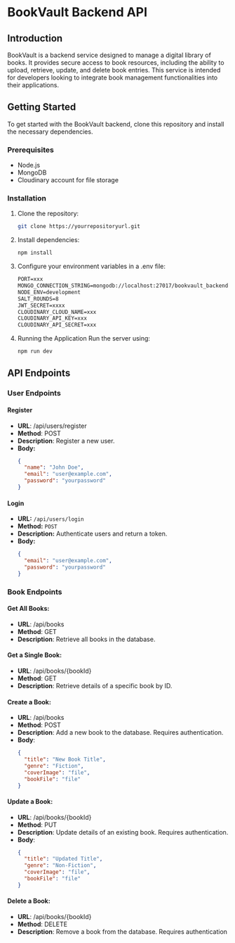 # BookVault Backend API

## Introduction

BookVault is a backend service designed to manage a digital library of books. It provides secure
access to book resources, including the ability to upload, retrieve, update, and delete book
entries. This service is intended for developers looking to integrate book management
functionalities into their applications.

## Getting Started

To get started with the BookVault backend, clone this repository and install the necessary
dependencies.

### Prerequisites

- Node.js
- MongoDB
- Cloudinary account for file storage

### Installation

1. Clone the repository:
   ```bash
   git clone https://yourrepositoryurl.git
   ```
2. Install dependencies:
   ```bash
   npm install
   ```
3. Configure your environment variables in a .env file:

   ```txt
   PORT=xxx
   MONGO_CONNECTION_STRING=mongodb://localhost:27017/bookvault_backend
   NODE_ENV=development
   SALT_ROUNDS=8
   JWT_SECRET=xxxx
   CLOUDINARY_CLOUD_NAME=xxx
   CLOUDINARY_API_KEY=xxx
   CLOUDINARY_API_SECRET=xxx
   ```

4. Running the Application Run the server using:

   ```bash
   npm run dev
   ```

## API Endpoints

### User Endpoints

#### Register

- **URL**: /api/users/register
- **Method**: POST
- **Description**: Register a new user.
- **Body:**
  ```json
  {
    "name": "John Doe",
    "email": "user@example.com",
    "password": "yourpassword"
  }
  ```

#### Login

- **URL:** `/api/users/login`
- **Method:** `POST`
- **Description:** Authenticate users and return a token.
- **Body:**
  ```json
  {
    "email": "user@example.com",
    "password": "yourpassword"
  }
  ```

### Book Endpoints

#### Get All Books:

- **URL**: /api/books
- **Method**: GET
- **Description**: Retrieve all books in the database.

#### Get a Single Book:

- **URL**: /api/books/{bookId}
- **Method**: GET
- **Description**: Retrieve details of a specific book by ID.

#### Create a Book:

- **URL**: /api/books
- **Method**: POST
- **Description**: Add a new book to the database. Requires authentication.
- **Body**:
  ```json
  {
    "title": "New Book Title",
    "genre": "Fiction",
    "coverImage": "file",
    "bookFile": "file"
  }
  ```

#### Update a Book:

- **URL**: /api/books/{bookId}
- **Method**: PUT
- **Description**: Update details of an existing book. Requires authentication.
- **Body**:
  ```json
  {
    "title": "Updated Title",
    "genre": "Non-Fiction",
    "coverImage": "file",
    "bookFile": "file"
  }
  ```

#### Delete a Book:

- **URL**: /api/books/{bookId}
- **Method**: DELETE
- **Description**: Remove a book from the database. Requires authentication
